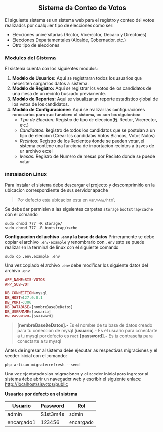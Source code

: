 <h2 align="center">Sistema de Conteo de Votos</h2>

El siguiente sistema es un sistema web para el registro y conteo del votos realizados por cualquier tipo de elecciones como ser:

- Elecciones universitarias (Rector, Vicerector, Decano y Directores)
- Elecciones Departamentales (Alcalde, Gobernador, etc.)
- Otro tipo de elecciones

### Modulos del Sistema
El sistema cuenta con los siguientes modulos:

1. **Modulo de Usuarios:** Aqui se registraran todos los usuarios que necesiten cargar los datos al sistema.
2. **Modulo de Registro:** Aqui se registrar los votos de los candidatos de una mesa de un recinto buscado previamente.
3. **Modulo de Reportes:** Aqui se visualizar un reporte estadistico global de los votos de los candidatos.
4. **Modulo de Configuraciones:** Aqui se realizar las configuraciones necesarios para que funcione el sistema, es  son los siguientes:
    - *Tipo de Eleccion:* Registro de tipo de eleccion(Ej. Rector, Vicerector, etc.)
    - *Candidatos:* Registro de todos los candidatos que se postulan a un tipo de eleccion (Crear los candidatos Votos Blancos, Votos Nulos)
    - *Recintos:* Registro de los Recientos donde se pueden votar, el sistema contiene una funciona de importacion recintos a traves de un archivo excel
    - *Mesas:* Registro de Numero de mesas por Recinto donde se puede votar

### Instalacion Linux
Para instalar el sistema debe descargar el projecto y descomprimirlo en la ubicacion correspondiente de sus servidor apache

> Por defecto esta ubicacion esta en `var/www/html`

Se debe dar permision a las siguientes carpetas `storage` `bootstrap/cache` con el comando

```shell
sudo chmod 777 -R storage/
sudo chmod 777 -R bootstrap/cache
```

**Configuracion del archivo `.env` y la base de datos**
Primeramente se debe copiar el archivo `.env-example` y renombrarlo con `.env` esto se puede realizar en la terminal de linux con el siguiente comando
```shell
sudo cp .env.example .env
```
Una vez copiado el archivo `.env` debe modificar los siguiente datos del archivo `.env`

```php
APP_NAME=SIS-VOTOS
APP_SUB=VOT

DB_CONNECTION=mysql
DB_HOST=127.0.0.1
DB_PORT=3306
DB_DATABASE=[nombreBaseDeDatos]
DB_USERNAME=[usuario]
DB_PASSWORD=[password]
```
> **[nombreBaseDeDatos].-** Es el nombre de tu base de datos creado para tu coneccion de mysql
**[usuario].-** Es el usuario para conectarte a tu mysql por defecto es `root`
**[password].-** Es tu contraseña para conectarte a tu mysql


Antes de ingresar al sistema debe ejecutar las respectivas migraciones y el seeder inicial con el comando:

```shell
php artisan migrate:refresh --seed
```

Una vez ejectutados las migraciones y el seeder inicial para ingresar al sistema debe abrir un navegador web y escribir el siguiente enlace:  [http://localhost/sisvotos/public](http://localhost/sisvotos/public)

**Usuarios por defecto en el sistema**
<table>
    <thead>
        <tr>
            <th>Usuario</th>
            <th>Password</th>
            <th>Rol</th>
        </tr>
    </thead>
    <tbody>
        <tr>
            <td>admin</td>
            <td>S1st3m4s</td>
            <td>admin</td>
        </tr>
        <tr>
            <td>encargado1</td>
            <td>123456</td>
            <td>encargado</td>
        </tr>
    </tbody>
</table>
